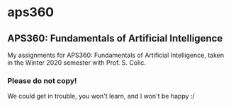 # aps360

## APS360: Fundamentals of Artificial Intelligence

My assignments for APS360: Fundamentals of Artificial Intelligence, taken in the Winter 2020 semester with Prof. S. Colic.

### Please do not copy! 
We could get in trouble, you won't learn, and I won't be happy :/
